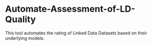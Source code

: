 # Automate-Assessment-of-LD-Quality
This tool automates the rating of Linked Data Datasets based on their underlying models.
